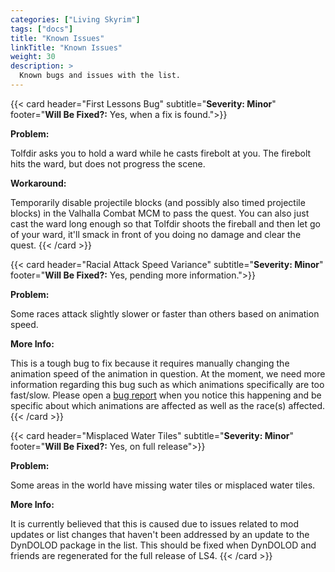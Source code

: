 ```yaml
---
categories: ["Living Skyrim"]
tags: ["docs"] 
title: "Known Issues"
linkTitle: "Known Issues"
weight: 30
description: >
  Known bugs and issues with the list.
---
```


{{< card header="First Lessons Bug" subtitle="**Severity: Minor**" footer="**Will Be Fixed?:** Yes, when a fix is found.">}}

**Problem:** 

Tolfdir asks you to hold a ward while he casts firebolt at you. The firebolt hits the ward, but does not progress the scene.


**Workaround:** 

Temporarily disable projectile blocks (and possibly also timed projectile blocks) in the Valhalla Combat MCM to pass the quest. You can also just cast the ward long enough so that Tolfdir shoots the fireball and then let go of your ward, it'll smack in front of you doing no damage and clear the quest.
{{< /card >}}


{{< card header="Racial Attack Speed Variance" subtitle="**Severity: Minor**" footer="**Will Be Fixed?:** Yes, pending more information.">}}

**Problem:** 

Some races attack slightly slower or faster than others based on animation speed.

**More Info:**

This is a tough bug to fix because it requires manually changing the animation speed of the animation in question. At the moment, we need more information regarding this bug such as which animations specifically are too fast/slow. Please open a [bug report](https://www.fgsmodlists.com/docs/living-skyrim/bugreport/) when you notice this happening and be specific about which animations are affected as well as the race(s) affected.
{{< /card >}}

{{< card header="Misplaced Water Tiles" subtitle="**Severity: Minor**" footer="**Will Be Fixed?:** Yes, on full release">}}

**Problem:** 

Some areas in the world have missing water tiles or misplaced water tiles.

**More Info:**

It is currently believed that this is caused due to issues related to mod updates or list changes that haven't been addressed by an update to the DynDOLOD package in the list. This should be fixed when DynDOLOD and friends are regenerated for the full release of LS4.
{{< /card >}}